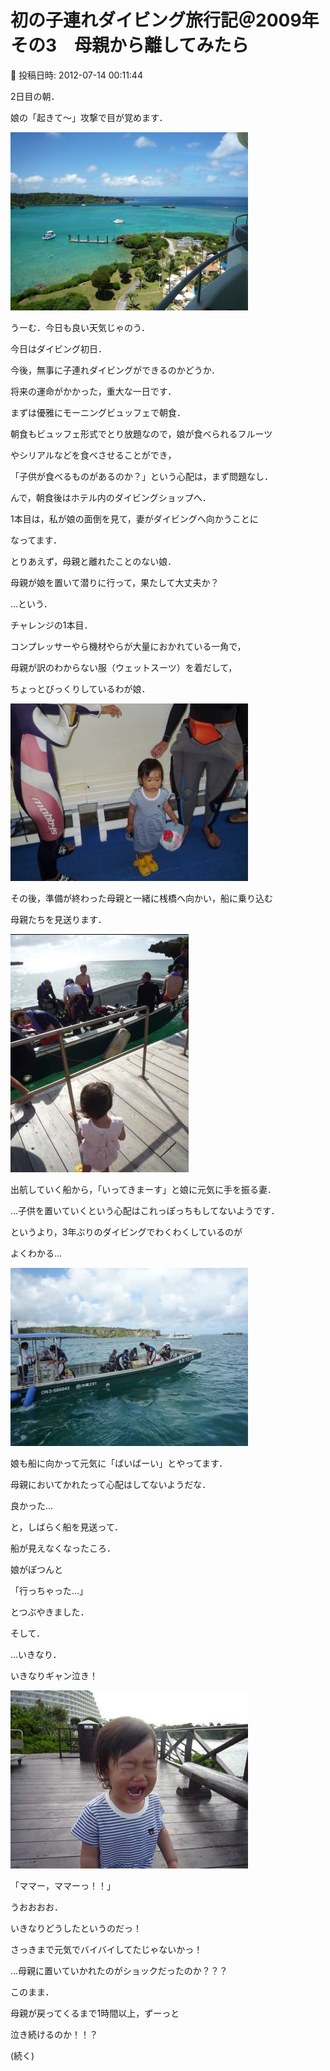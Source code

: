 # 初の子連れダイビング旅行記＠2009年　その3　母親から離してみたら

📅 投稿日時: 2012-07-14 00:11:44

2日目の朝．


娘の「起きて～」攻撃で目が覚めます．




![f4fe25764bd495d4cdaa1207de78d0b2.jpg](images/f4fe25764bd495d4cdaa1207de78d0b2.jpg)




うーむ．今日も良い天気じゃのう．





今日はダイビング初日．


今後，無事に子連れダイビングができるのかどうか．


将来の運命がかかった，重大な一日です．





まずは優雅にモーニングビュッフェで朝食．


朝食もビュッフェ形式でとり放題なので，娘が食べられるフルーツ


やシリアルなどを食べさせることができ，


「子供が食べるものがあるのか？」という心配は，まず問題なし．





んで，朝食後はホテル内のダイビングショップへ．


1本目は，私が娘の面倒を見て，妻がダイビングへ向かうことに


なってます．





とりあえず，母親と離れたことのない娘．


母親が娘を置いて潜りに行って，果たして大丈夫か？


…という．


チャレンジの1本目．





コンプレッサーやら機材やらが大量におかれている一角で，


母親が訳のわからない服（ウェットスーツ）を着だして，


ちょっとびっくりしているわが娘．




![0c28b4466d02ae78fb29fbe4c835d13c.jpg](images/0c28b4466d02ae78fb29fbe4c835d13c.jpg)







その後，準備が終わった母親と一緒に桟橋へ向かい，船に乗り込む


母親たちを見送ります．




![ae40d221729d7d64489945c37dbd39c5.jpg](images/ae40d221729d7d64489945c37dbd39c5.jpg)







出航していく船から，「いってきまーす」と娘に元気に手を振る妻．


…子供を置いていくという心配はこれっぽっちもしてないようです．


というより，3年ぶりのダイビングでわくわくしているのが


よくわかる…




![269b1ee0b3cf805abc64b6c6b4a5cc41.jpg](images/269b1ee0b3cf805abc64b6c6b4a5cc41.jpg)







娘も船に向かって元気に「ばいばーい」とやってます．


母親においてかれたって心配はしてないようだな．


良かった…





と，しばらく船を見送って．


船が見えなくなったころ．


娘がぽつんと


「行っちゃった…」


とつぶやきました．





そして．


…いきなり．


いきなりギャン泣き！




![37578e59802c11ed12ca8445c9593583.jpg](images/37578e59802c11ed12ca8445c9593583.jpg)




「ママー，ママーっ！！」





うおおおお．


いきなりどうしたというのだっ！


さっきまで元気でバイバイしてたじゃないかっ！





…母親に置いていかれたのがショックだったのか？？？


このまま．


母親が戻ってくるまで1時間以上，ずーっと


泣き続けるのか！！？





(続く)
